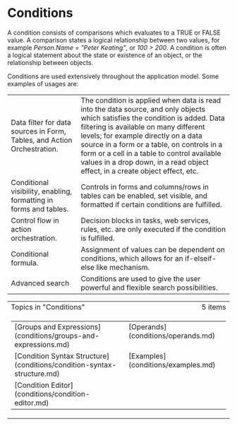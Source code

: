 # Conditions

A condition consists of comparisons which evaluates to a TRUE or FALSE value. A comparison states a logical relationship between two values, for example *Person.Name = "Peter Keating"*, or *100 > 200*. A condition is often a logical statement about the state or existence of an object, or the relationship between objects.

Conditions are used extensively throughout the application model. Some examples of usages are:

 <table style="WIDTH: 100%">

<tbody>

<tr>

<td>Data filter for data sources in Form, Tables, and Action Orchestration.</td>

<td>The condition is applied when data is read into the data source, and only objects which satisfies the condition is added. Data filtering is available on many different levels; for example directly on a data source in a form or a table, on controls in a form or a cell in a table to control available values in a drop down, in a read object effect, in a create object effect, etc.</td>

</tr>

<tr>

<td>Conditional visibility, enabling, formatting in forms and tables.</td>

<td>Controls in forms and columns/rows in tables can be enabled, set visible, and formatted if certain conditions are fulfilled.</td>

</tr>

<tr>

<td>Control flow in action orchestration.</td>

<td>Decision blocks in tasks, web services, rules, etc. are only executed if the condition is fulfilled.</td>

</tr>

<tr>

<td>Conditional formula.</td>

<td>Assignment of values can be dependent on conditions, which allows for an if-elseif-else like mechanism.</td>

</tr>

<tr>

<td>Advanced search</td>

<td>Conditions are used to give the user powerful and flexible search possibilities.</td>

</tr>

</tbody>

</table> 

<table cellpadding="0" cellspacing="0" width="100%" class="cdclvSuggestTable">

<tbody>

<tr>

<td width="100%" class="cdclvSuggestTitle">Topics in "Conditions"</td>

<td class="cdclvSuggestTitle"><nobr>5 items</nobr></td>

</tr>

<tr>

<td class="cdclvCategoryCont" colspan="2">

<table cellpadding="0" cellspacing="0" width="100%">

<tbody>

<tr>

<td valign="top" class="cdclvCategoryCol1">[Groups and Expressions](conditions/groups-and-expressions.md)</td>

<td valign="top" class="cdclvCategoryCol2">[Operands](conditions/operands.md)</td>

</tr>

<tr class="cdclvCategoryRowAlt">

<td valign="top" class="cdclvCategoryCol1">[Condition Syntax Structure](conditions/condition-syntax-structure.md)</td>

<td valign="top" class="cdclvCategoryCol2">[Examples](conditions/examples.md)</td>

</tr>

<tr>

<td valign="top" class="cdclvCategoryCol1">[Condition Editor](conditions/condition-editor.md)</td>

<td valign="top" class="cdclvCategoryCol2"></td>

</tr>

</tbody>

</table>

</td>

</tr>

</tbody>

</table>